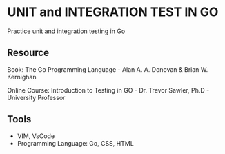 # UNIT and INTEGRATION TEST IN GO 

Practice unit and integration testing in Go 

## Resource 

Book: The Go Programming Language - Alan A. A. Donovan & Brian W. Kernighan

Online Course: Introduction to Testing in GO - Dr. Trevor Sawler, Ph.D - University Professor

## Tools 

- VIM, VsCode 
- Programming Language: Go, CSS, HTML 
  

